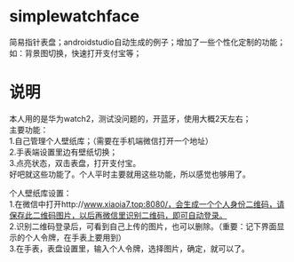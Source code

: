 # simplewatchface
简易指针表盘；androidstudio自动生成的例子；增加了一些个性化定制的功能；如：背景图切换，快速打开支付宝等；

# 说明
本人用的是华为watch2，测试没问题的，开蓝牙，使用大概2天左右；<br/>
主要功能：<br/>
1.自己管理个人壁纸库；（需要在手机端微信打开一个地址）<br/>
2.手表端设置里边有壁纸切换；<br/>
3.点亮状态，双击表盘，打开支付宝。<br/>
好吧就这些功能了。个人平时主要就用这些功能，所以感觉也够用了。<br/>

个人壁纸库设置：<br/>
1.在微信中打开http://www.xiaoia7.top:8080/，会生成一个个人身份二维码，请保存此二维码图片，以后再微信里识别二维码，即可自动登录。<br/>
2.识别二维码登录后，可看到自己上传的图片，也可以删除。（重要：记下界面显示的个人令牌，在手表上要用到）<br/>
3.在手表，表盘设置里，输入个人令牌，选择图片，确定，就可以了。<br/>

